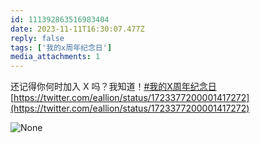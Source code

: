 ```yaml
---
id: 111392863516983404
date: 2023-11-11T16:30:07.477Z
reply: false
tags: ['我的x周年纪念日']
media_attachments: 1
---
```


还记得你何时加入 X 吗？我知道！[#我的X周年纪念日](https://e5n.cc/tags/%E6%88%91%E7%9A%84X%E5%91%A8%E5%B9%B4%E7%BA%AA%E5%BF%B5%E6%97%A5)  
[https://twitter.com/eallion/status/1723377200001417272](https://twitter.com/eallion/status/1723377200001417272)

![None](https://files.e5n.cc/media_attachments/files/111/392/862/795/822/078/original/8ba78a0b0b39f918.png)
